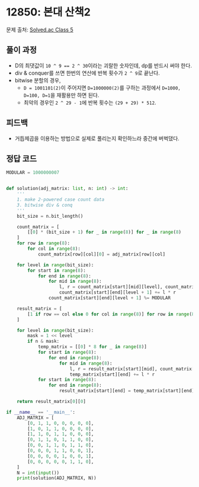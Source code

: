 # 12850: 본대 산책2
문제 출처: [Solved.ac Class 5](https://www.acmicpc.net/problem/12850)

## 풀이 과정
* D의 최댓값이 `10 ^ 9 == 2 ^ 30`이라는 괴랄한 숫자인데, dp를 반드시 써야 한다.
* div & conquer를 쓰면 한번의 연산에 반복 횟수가 `2 ^ 9`로 끝난다.
* bitwise 분할의 경우, 
  * `D = 1001101(2)`이 주어지면 `D=1000000(2)`를 구하는 과정에서 `D=1000, D=100, D=1`을 재활용만 하면 된다.
  * 최악의 경우인 `2 ^ 29 - 1`에 반복 횟수는 `(29 + 29) * 512`.

## 피드백
* 거듭제곱을 이용하는 방법으로 실제로 풀리는지 확인하느라 중간에 버벅댔다.

## 정답 코드
```python
MODULAR = 1000000007


def solution(adj_matrix: list, n: int) -> int:
    '''
    1. make 2-powered case count data
    3. bitwise div & conq
    '''
    bit_size = n.bit_length()

    count_matrix = [
        [[0] * (bit_size + 1) for _ in range(8)] for _ in range(8)
    ]
    for row in range(8):
        for col in range(8):
            count_matrix[row][col][0] = adj_matrix[row][col]

    for level in range(bit_size):
        for start in range(8):
            for end in range(8):
                for mid in range(8):
                    l, r = count_matrix[start][mid][level], count_matrix[mid][end][level]
                    count_matrix[start][end][level + 1] += l * r
                count_matrix[start][end][level + 1] %= MODULAR

    result_matrix = [
        [1 if row == col else 0 for col in range(8)] for row in range(8)
    ]

    for level in range(bit_size):
        mask = 1 << level
        if n & mask:
            temp_matrix = [[0] * 8 for _ in range(8)]
            for start in range(8):
                for end in range(8):
                    for mid in range(8):
                        l, r = result_matrix[start][mid], count_matrix[mid][end][level]
                        temp_matrix[start][end] += l * r
            for start in range(8):
                for end in range(8):
                    result_matrix[start][end] = temp_matrix[start][end] % MODULAR

    return result_matrix[0][0]

if __name__ == '__main__':
    ADJ_MATRIX = [
        [0, 1, 1, 0, 0, 0, 0, 0],
        [1, 0, 1, 1, 0, 0, 0, 0],
        [1, 1, 0, 1, 1, 0, 0, 0],
        [0, 1, 1, 0, 1, 1, 0, 0],
        [0, 0, 1, 1, 0, 1, 1, 0],
        [0, 0, 0, 1, 1, 0, 0, 1],
        [0, 0, 0, 0, 1, 0, 0, 1],
        [0, 0, 0, 0, 0, 1, 1, 0],
    ]
    N = int(input())
    print(solution(ADJ_MATRIX, N))
```
